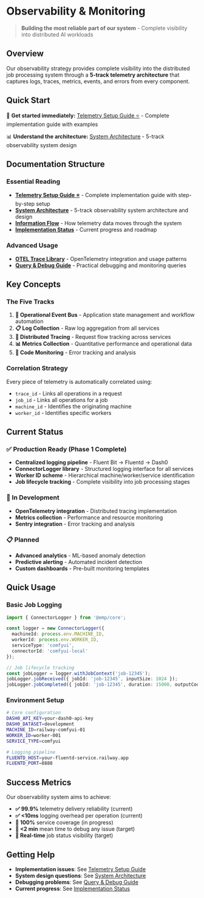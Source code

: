 # Observability & Monitoring

> **Building the most reliable part of our system** - Complete visibility into distributed AI workloads

## Overview

Our observability strategy provides complete visibility into the distributed job processing system through a **5-track telemetry architecture** that captures logs, traces, metrics, events, and errors from every component.

## Quick Start

🚀 **Get started immediately:** [Telemetry Setup Guide ⭐](./telemetry-setup-guide.md) - Complete implementation guide with examples

📊 **Understand the architecture:** [System Architecture](./system-architecture.md) - 5-track observability system design

## Documentation Structure

### Essential Reading
- **[Telemetry Setup Guide ⭐](./telemetry-setup-guide.md)** - Complete implementation guide with step-by-step setup
- **[System Architecture](./system-architecture.md)** - 5-track observability system architecture and design
- **[Information Flow](./information-flow.md)** - How telemetry data moves through the system
- **[Implementation Status](./implementation-status.md)** - Current progress and roadmap

### Advanced Usage  
- **[OTEL Trace Library](./otel-trace-library.md)** - OpenTelemetry integration and usage patterns
- **[Query & Debug Guide](./query-debug-guide.md)** - Practical debugging and monitoring queries

## Key Concepts

### The Five Tracks

1. **🚌 Operational Event Bus** - Application state management and workflow automation
2. **📋 Log Collection** - Raw log aggregation from all services
3. **🔗 Distributed Tracing** - Request flow tracking across services  
4. **📊 Metrics Collection** - Quantitative performance and operational data
5. **🐛 Code Monitoring** - Error tracking and analysis

### Correlation Strategy

Every piece of telemetry is automatically correlated using:
- `trace_id` - Links all operations in a request
- `job_id` - Links all operations for a job
- `machine_id` - Identifies the originating machine
- `worker_id` - Identifies specific workers

## Current Status

### ✅ Production Ready (Phase 1 Complete)
- **Centralized logging pipeline** - Fluent Bit → Fluentd → Dash0
- **ConnectorLogger library** - Structured logging interface for all services
- **Worker ID scheme** - Hierarchical machine/worker/service identification
- **Job lifecycle tracking** - Complete visibility into job processing stages

### 🚧 In Development
- **OpenTelemetry integration** - Distributed tracing implementation
- **Metrics collection** - Performance and resource monitoring
- **Sentry integration** - Error tracking and analysis

### 📋 Planned
- **Advanced analytics** - ML-based anomaly detection
- **Predictive alerting** - Automated incident detection
- **Custom dashboards** - Pre-built monitoring templates

## Quick Usage

### Basic Job Logging
```typescript
import { ConnectorLogger } from '@emp/core';

const logger = new ConnectorLogger({
  machineId: process.env.MACHINE_ID,
  workerId: process.env.WORKER_ID,
  serviceType: 'comfyui',
  connectorId: 'comfyui-local'
});

// Job lifecycle tracking
const jobLogger = logger.withJobContext('job-12345');
jobLogger.jobReceived({ jobId: 'job-12345', inputSize: 1024 });
jobLogger.jobCompleted({ jobId: 'job-12345', duration: 15000, outputCount: 4 });
```

### Environment Setup
```bash
# Core configuration
DASH0_API_KEY=your-dash0-api-key
DASH0_DATASET=development
MACHINE_ID=railway-comfyui-01
WORKER_ID=worker-001
SERVICE_TYPE=comfyui

# Logging pipeline
FLUENTD_HOST=your-fluentd-service.railway.app
FLUENTD_PORT=8888
```

## Success Metrics

Our observability system aims to achieve:
- **✅ 99.9%** telemetry delivery reliability (current)
- **✅ <10ms** logging overhead per operation (current)
- **🎯 100%** service coverage (in progress)
- **🎯 <2 min** mean time to debug any issue (target)
- **🎯 Real-time** job status visibility (target)

## Getting Help

- **Implementation issues**: See [Telemetry Setup Guide](./telemetry-setup-guide.md)
- **System design questions**: See [System Architecture](./system-architecture.md)
- **Debugging problems**: See [Query & Debug Guide](./query-debug-guide.md)
- **Current progress**: See [Implementation Status](./implementation-status.md)